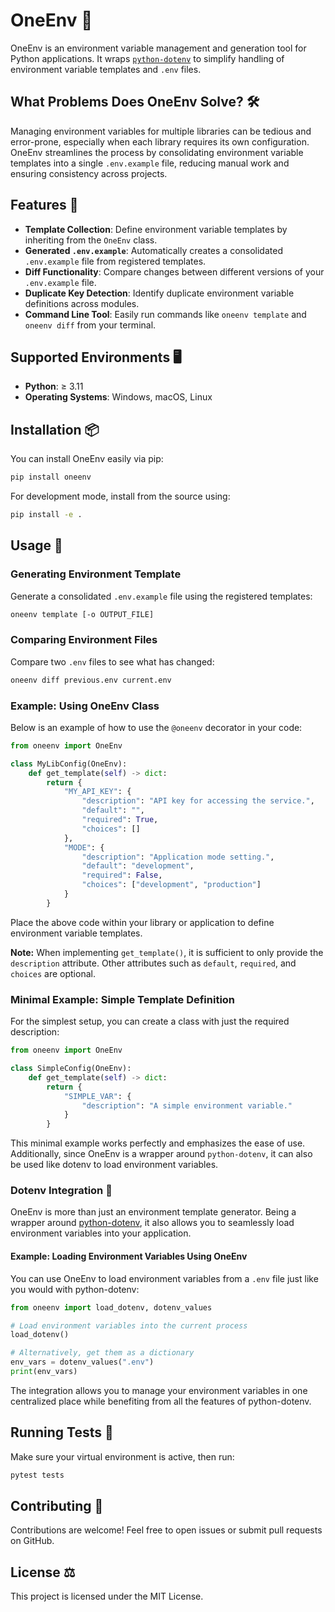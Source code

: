 # OneEnv 🌟

OneEnv is an environment variable management and generation tool for Python applications. It wraps [`python-dotenv`](https://github.com/theskumar/python-dotenv) to simplify handling of environment variable templates and `.env` files.

## What Problems Does OneEnv Solve? 🛠️

Managing environment variables for multiple libraries can be tedious and error-prone, especially when each library requires its own configuration. OneEnv streamlines the process by consolidating environment variable templates into a single `.env.example` file, reducing manual work and ensuring consistency across projects.

## Features 🚀

- **Template Collection**: Define environment variable templates by inheriting from the `OneEnv` class.
- **Generated `.env.example`**: Automatically creates a consolidated `.env.example` file from registered templates.
- **Diff Functionality**: Compare changes between different versions of your `.env.example` file.
- **Duplicate Key Detection**: Identify duplicate environment variable definitions across modules.
- **Command Line Tool**: Easily run commands like `oneenv template` and `oneenv diff` from your terminal.

## Supported Environments 🖥️

- **Python**: ≥ 3.11
- **Operating Systems**: Windows, macOS, Linux

## Installation 📦

You can install OneEnv easily via pip:

```bash
pip install oneenv
```

For development mode, install from the source using:

```bash
pip install -e .
```

## Usage 🚀

### Generating Environment Template

Generate a consolidated `.env.example` file using the registered templates:

```bash
oneenv template [-o OUTPUT_FILE]
```

### Comparing Environment Files

Compare two `.env` files to see what has changed:

```bash
oneenv diff previous.env current.env
```

### Example: Using OneEnv Class

Below is an example of how to use the `@oneenv` decorator in your code:

```python
from oneenv import OneEnv

class MyLibConfig(OneEnv):
    def get_template(self) -> dict:
        return {
            "MY_API_KEY": {
                "description": "API key for accessing the service.",
                "default": "",
                "required": True,
                "choices": []
            },
            "MODE": {
                "description": "Application mode setting.",
                "default": "development",
                "required": False,
                "choices": ["development", "production"]
            }
        }
```

Place the above code within your library or application to define environment variable templates.

**Note:** When implementing `get_template()`, it is sufficient to only provide the `description` attribute. Other attributes such as `default`, `required`, and `choices` are optional.

### Minimal Example: Simple Template Definition

For the simplest setup, you can create a class with just the required description:

```python
from oneenv import OneEnv

class SimpleConfig(OneEnv):
    def get_template(self) -> dict:
        return {
            "SIMPLE_VAR": {
                "description": "A simple environment variable."
            }
        }
```

This minimal example works perfectly and emphasizes the ease of use. Additionally, since OneEnv is a wrapper around `python-dotenv`, it can also be used like dotenv to load environment variables.

### Dotenv Integration 🔄

OneEnv is more than just an environment template generator. Being a wrapper around [python-dotenv](https://github.com/theskumar/python-dotenv), it also allows you to seamlessly load environment variables into your application.

#### Example: Loading Environment Variables Using OneEnv

You can use OneEnv to load environment variables from a `.env` file just like you would with python-dotenv:

```python
from oneenv import load_dotenv, dotenv_values

# Load environment variables into the current process
load_dotenv()

# Alternatively, get them as a dictionary
env_vars = dotenv_values(".env")
print(env_vars)
```

The integration allows you to manage your environment variables in one centralized place while benefiting from all the features of python-dotenv.

## Running Tests 🧪

Make sure your virtual environment is active, then run:

```bash
pytest tests
```

## Contributing 🤝

Contributions are welcome! Feel free to open issues or submit pull requests on GitHub.

## License ⚖️

This project is licensed under the MIT License.
